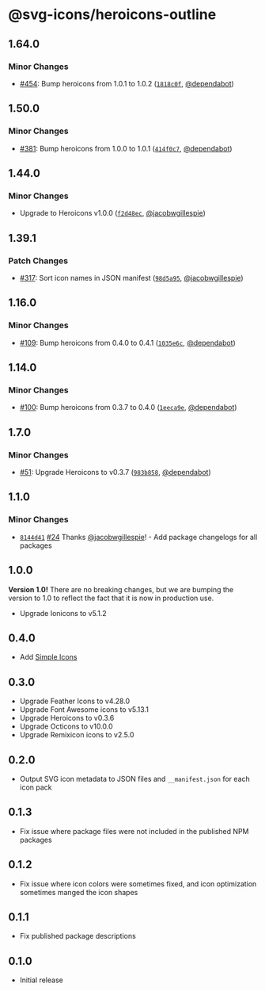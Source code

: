 # @svg-icons/heroicons-outline

## 1.64.0

### Minor Changes

- [#454](https://github.com/svg-icons/svg-icons/pull/454): Bump heroicons from 1.0.1 to 1.0.2 ([`1818c0f`](https://github.com/svg-icons/svg-icons/commit/1818c0f052913087f0853e59e48025b8fef20317), [@dependabot](https://github.com/apps/dependabot))

## 1.50.0

### Minor Changes

- [#381](https://github.com/svg-icons/svg-icons/pull/381): Bump heroicons from 1.0.0 to 1.0.1 ([`414f0c7`](https://github.com/svg-icons/svg-icons/commit/414f0c753d93bc8695cb9991fb38b6ca015cd52b), [@dependabot](https://github.com/apps/dependabot))

## 1.44.0

### Minor Changes

- Upgrade to Heroicons v1.0.0 ([`f2d48ec`](https://github.com/svg-icons/svg-icons/commit/f2d48ec6a2b61e5ff005e0c55d6645a8df623ed1), [@jacobwgillespie](https://github.com/jacobwgillespie))

## 1.39.1

### Patch Changes

- [#317](https://github.com/svg-icons/svg-icons/pull/317): Sort icon names in JSON manifest ([`98d5a95`](https://github.com/svg-icons/svg-icons/commit/98d5a952a2249024e378e0c7707428406d14bcd8), [@jacobwgillespie](https://github.com/jacobwgillespie))

## 1.16.0

### Minor Changes

- [#109](https://github.com/svg-icons/svg-icons/pull/109): Bump heroicons from 0.4.0 to 0.4.1 ([`1035e6c`](https://github.com/svg-icons/svg-icons/commit/1035e6c96772446479beb9abad553b0fc367954c), [@dependabot](https://github.com/apps/dependabot))

## 1.14.0

### Minor Changes

- [#100](https://github.com/svg-icons/svg-icons/pull/100): Bump heroicons from 0.3.7 to 0.4.0 ([`1eeca9e`](https://github.com/svg-icons/svg-icons/commit/1eeca9ec7f477fee76917b99fe22bc473ef3fe7d), [@dependabot](https://github.com/apps/dependabot))

## 1.7.0

### Minor Changes

- [#51](https://github.com/svg-icons/svg-icons/pull/51): Upgrade Heroicons to v0.3.7 ([`983b858`](https://github.com/svg-icons/svg-icons/commit/983b85871d6ec4550a3616124f2c724a655c729e), [@dependabot](https://github.com/apps/dependabot))

## 1.1.0

### Minor Changes

- [`8144d41`](https://github.com/svg-icons/svg-icons/commit/8144d4179577a00a911f97f3841aa4efcced78b1) [#24](https://github.com/svg-icons/svg-icons/pull/24) Thanks [@jacobwgillespie](https://github.com/jacobwgillespie)! - Add package changelogs for all packages

## 1.0.0

**Version 1.0!** There are no breaking changes, but we are bumping the version to 1.0 to reflect the fact that it is now in production use.

- Upgrade Ionicons to v5.1.2

## 0.4.0

- Add [Simple Icons](https://github.com/simple-icons/simple-icons)

## 0.3.0

- Upgrade Feather Icons to v4.28.0
- Upgrade Font Awesome icons to v5.13.1
- Upgrade Heroicons to v0.3.6
- Upgrade Octicons to v10.0.0
- Upgrade Remixicon icons to v2.5.0

## 0.2.0

- Output SVG icon metadata to JSON files and `__manifest.json` for each icon pack

## 0.1.3

- Fix issue where package files were not included in the published NPM packages

## 0.1.2

- Fix issue where icon colors were sometimes fixed, and icon optimization sometimes manged the icon shapes

## 0.1.1

- Fix published package descriptions

## 0.1.0

- Initial release
